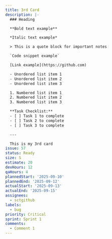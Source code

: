 ```yaml
---
title: 3rd Card
description: |-
  ### Heading

  **Bold text example**

  *Italic text example*

  > This is a quote block for important notes

  `Code snippet example`

  [Link example](https://github.com)

  - Unordered list item 1
  - Unordered list item 2
  - Unordered list item 3

  1. Numbered list item 1
  2. Numbered list item 2
  3. Numbered list item 3

  **Task Checklist:**
  - [ ] Task 1 to complete
  - [ ] Task 2 to complete
  - [ ] Task 3 to complete

  ---

  This is my 3rd card
issue: 57
status: Ready
size: S
estimate: 20
devHours: 12
qaHours: 4
plannedStart: '2025-09-10'
plannedEnd: '2025-09-12'
actualStart: '2025-09-13'
actualEnd: '2025-09-15'
assignees:
  - sctgithub
labels:
  - bug
priority: Critical
sprint: Sprint 1
comments:
  - Comment 1
---
```



